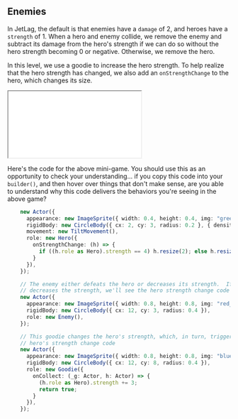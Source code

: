 ## Enemies

In JetLag, the default is that enemies have a `damage` of 2, and heroes have a `strength` of 1.  When a hero and enemy collide, we remove the enemy and subtract its damage from the hero's strength if we can do so without the hero strength becoming 0 or negative.  Otherwise, we remove the hero.

In this level, we use a goodie to increase the hero strength.  To help realize
that the hero strength has changed, we also add an `onStrengthChange` to the
hero, which changes its size.

<iframe src="game_12.iframe.html"></iframe>

Here's the code for the above mini-game.  You should use this as an opportunity
to check your understanding... if you copy this code into your `builder()`, and
then hover over things that don't make sense, are you able to understand why
this code delivers the behaviors you're seeing in the above game?

```typescript
    new Actor({
      appearance: new ImageSprite({ width: 0.4, height: 0.4, img: "green_ball.png" }),
      rigidBody: new CircleBody({ cx: 2, cy: 3, radius: 0.2 }, { density: 2 }),
      movement: new TiltMovement(),
      role: new Hero({
        onStrengthChange: (h) => {
          if ((h.role as Hero).strength == 4) h.resize(2); else h.resize(.5);
        }
      }),
    });

    // The enemy either defeats the hero or decreases its strength.  If it just
    // decreases the strength, we'll see the hero strength change code run.
    new Actor({
      appearance: new ImageSprite({ width: 0.8, height: 0.8, img: "red_ball.png" }),
      rigidBody: new CircleBody({ cx: 12, cy: 3, radius: 0.4 }),
      role: new Enemy(),
    });

    // This goodie changes the hero's strength, which, in turn, triggers the
    // hero's strength change code
    new Actor({
      appearance: new ImageSprite({ width: 0.8, height: 0.8, img: "blue_ball.png" }),
      rigidBody: new CircleBody({ cx: 12, cy: 8, radius: 0.4 }),
      role: new Goodie({
        onCollect: (_g: Actor, h: Actor) => {
          (h.role as Hero).strength += 3;
          return true;
        }
      }),
    });
```
